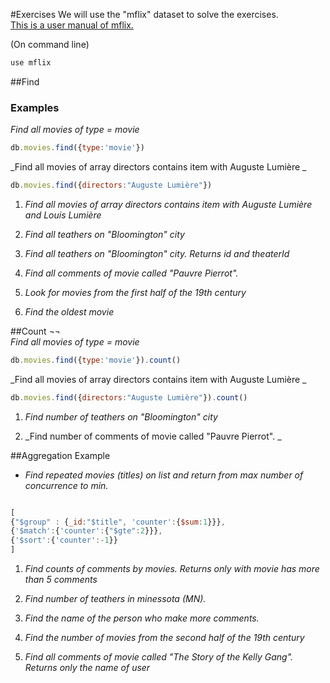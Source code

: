 #Exercises
We will use the "mflix" dataset to solve the exercises.  
[This is a user manual of mflix.](https://docs.atlas.mongodb.com/sample-data/sample-mflix/)

(On command line)
```bash
use mflix
```

##Find

### Examples
_Find all movies of type = movie_
```js
db.movies.find({type:'movie'})
```
_Find all movies of array directors contains item with Auguste Lumière _
```js
db.movies.find({directors:"Auguste Lumière"})
```

1. _Find all movies of array directors contains item with Auguste Lumière and Louis Lumière_

1. _Find all teathers on "Bloomington" city_ 

1. _Find all teathers on "Bloomington" city. Returns id and theaterId_

1. _Find all comments of movie called "Pauvre Pierrot"._

1. _Look for movies from the first half of the 19th century_

1. _Find the oldest movie_

##Count
¬¬  
_Find all movies of type = movie_
```js
db.movies.find({type:'movie'}).count()
```
_Find all movies of array directors contains item with Auguste Lumière _
```js
db.movies.find({directors:"Auguste Lumière"}).count()
```

1. _Find number of teathers on "Bloomington" city_ 

1. _Find number of comments of movie called "Pauvre Pierrot". _


##Aggregation
Example
* _Find repeated movies (titles) on list and return from max number of concurrence to min._
 
```js

[
{"$group" : {_id:"$title", 'counter':{$sum:1}}},
{'$match':{'counter':{"$gte":2}}},
{'$sort':{'counter':-1}}
]

```

1. _Find counts of comments by movies. Returns only with movie has more than 5 comments_

1. _Find number of teathers in minessota (MN)._

1. _Find the name of the person who make more comments._

1. _Find the number of movies from the second half of the 19th century_

1. _Find all comments of movie called "The Story of the Kelly Gang".
Returns only the name of user_




